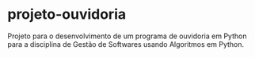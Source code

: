 # projeto-ouvidoria
Projeto para o desenvolvimento de um programa de ouvidoria em Python para a disciplina de Gestão de Softwares usando Algoritmos em Python.


